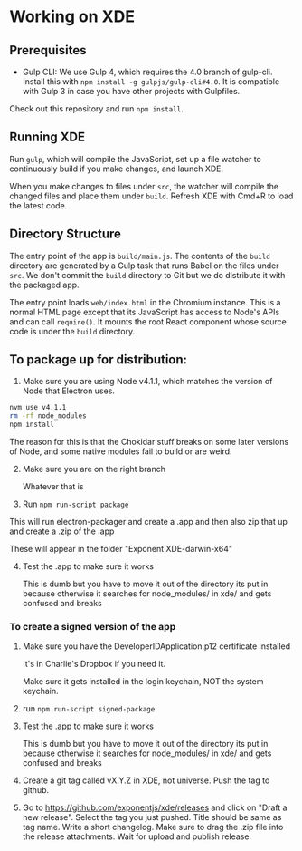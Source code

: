 # Working on XDE

## Prerequisites

- Gulp CLI: We use Gulp 4, which requires the 4.0 branch of gulp-cli. Install this with `npm install -g gulpjs/gulp-cli#4.0`. It is compatible with Gulp 3 in case you have other projects with Gulpfiles.

Check out this repository and run `npm install`.

## Running XDE

Run `gulp`, which will compile the JavaScript, set up a file watcher to continuously build if you make changes, and launch XDE.

When you make changes to files under `src`, the watcher will compile the changed files and place them under `build`. Refresh XDE with Cmd+R to load the latest code.

## Directory Structure

The entry point of the app is `build/main.js`. The contents of the `build` directory are generated by a Gulp task that runs Babel on the files under `src`. We don't commit the `build` directory to Git but we do distribute it with the packaged app.

The entry point loads `web/index.html` in the Chromium instance. This is a normal HTML page except that its JavaScript has access to Node's APIs and can call `require()`. It mounts the root React component whose source code is under the `build` directory.


## To package up for distribution:

1. Make sure you are using Node v4.1.1, which matches the version of Node that Electron uses.

  ```sh
  nvm use v4.1.1
  rm -rf node_modules
  npm install
  ```

  The reason for this is that the Chokidar stuff breaks on some later versions of Node, and some native modules fail to build or are weird.

2. Make sure you are on the right branch

    Whatever that is

3. Run `npm run-script package`

  This will run electron-packager and create a .app and then also zip that up and create a .zip of the .app

  These will appear in the folder "Exponent XDE-darwin-x64"

4. Test the .app to make sure it works

    This is dumb but you have to move it out of the directory its put in because
    otherwise it searches for node_modules/ in xde/ and gets confused and breaks

### To create a signed version of the app

1. Make sure you have the DeveloperIDApplication.p12 certificate installed

    It's in Charlie's Dropbox if you need it.

    Make sure it gets installed in the login keychain, NOT the system keychain.

2. run `npm run-script signed-package`

3. Test the .app to make sure it works

    This is dumb but you have to move it out of the directory its put in because
    otherwise it searches for node_modules/ in xde/ and gets confused and breaks

4. Create a git tag called vX.Y.Z in XDE, not universe. Push the tag to github.

5. Go to https://github.com/exponentjs/xde/releases and click on "Draft a new release".
   Select the tag you just pushed. Title should be same as tag name.
   Write a short changelog. Make sure to drag the .zip file into the release
   attachments. Wait for upload and publish release.
